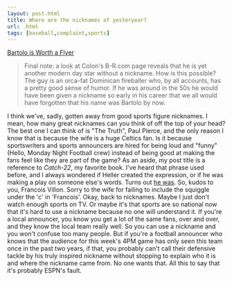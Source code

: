 ```yaml
---
layout: post.html
title: Where are the nicknames of yesteryear?
url: .html
tags: [baseball,complaint,sports]
---
```

[Bartolo is Worth a Flyer](http://shysterball.blogspot.com/2008/02/bartolo-is-worth-flyer.html)

> Final note: a look at Colon's B-R.com page reveals that he is yet another modern day star without a nickname. How is this possible? The guy is an orca-fat Dominican fireballer who, by all accounts, has a pretty good sense of humor. If he was around in the 50s he would have been given a nickname so early in his career that we all would have forgotten that his name was Bartolo by now.

I think we've, sadly, gotten away from good sports figure nicknames. I mean, how many great nicknames can you think of off the top of your head? The best one I can think of is "The Truth", Paul Pierce, and the only reason I know that is because the wife is a huge Celtics fan. Is it because sportswriters and sports announcers are hired for being loud and "funny" (Hello, Monday Night Football crew) instead of being good at making the fans feel like they are part of the game? As an aside, my post title is a reference to _Catch-22_, my favorite book. I've heard that phrase used before, and I always wondered if Heller created the expression, or if he was making a play on someone else's words. Turns out [he was](http://www.bartleby.com/59/3/wherearethes.html). So, kudos to you, Francois Villon. Sorry to the wife for failing to include the squiggle under the 'c' in 'Francois'. Okay, back to nicknames. Maybe I just don't watch enough sports on TV. Or maybe it's that sports are so national now that it's hard to use a nickname because no one will understand it. If you're a local announcer, you know you get a lot of the same fans, over and over, and they know the local team really well. So you can use a nickname and you won't confuse too many people. But if you're a football announcer who knows that the audience for this week's 4PM game has only seen this team once in the past two years, if that, you probably can't call their defensive tackle by his truly inspired nickname without stopping to explain who it is and where the nickname came from. No one wants that. All this to say that it's probably ESPN's fault. 
